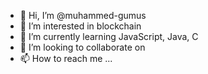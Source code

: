 - 👋 Hi, I’m @muhammed-gumus
- 👀 I’m interested in blockchain
- 🌱 I’m currently learning JavaScript, Java, C
- 💞️ I’m looking to collaborate on 
- 📫 How to reach me ...

<!---
muhammed-gumus/muhammed-gumus is a ✨ special ✨ repository because its `README.md` (this file) appears on your GitHub profile.
You can click the Preview link to take a look at your changes.
--->
